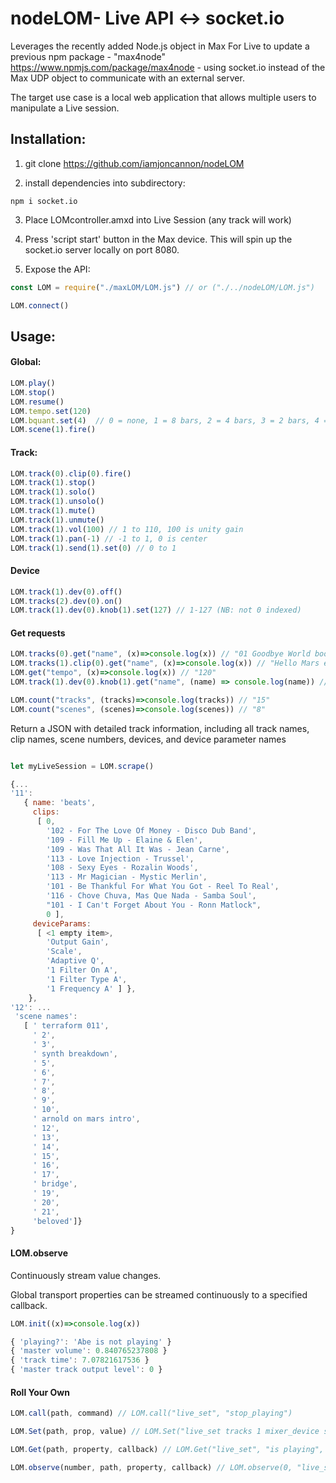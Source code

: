 
# nodeLOM- Live API <-> socket.io 

Leverages the recently added Node.js object in Max For Live to update a previous npm package - "max4node" https://www.npmjs.com/package/max4node - using socket.io instead of the Max UDP object to communicate with an external server.

The target use case is a local web application that allows multiple users to manipulate a Live session. 

## Installation:

1. git clone https://github.com/iamjoncannon/nodeLOM

2. install dependencies into subdirectory:

```node
npm i socket.io
```

3. Place LOMcontroller.amxd into Live Session (any track will work)

4. Press 'script start' button in the Max device. This will spin up the socket.io server locally on port 8080.

5. Expose the API:

```Javascript
const LOM = require("./maxLOM/LOM.js") // or ("./../nodeLOM/LOM.js")

LOM.connect()
```

## Usage:

#### Global:

```Javascript
LOM.play()
LOM.stop()
LOM.resume() 
LOM.tempo.set(120)
LOM.bquant.set(4)  // 0 = none, 1 = 8 bars, 2 = 4 bars, 3 = 2 bars, 4 = 1 bar
LOM.scene(1).fire()
```

#### Track:

```Javascript
LOM.track(0).clip(0).fire()
LOM.track(1).stop()
LOM.track(1).solo()
LOM.track(1).unsolo()
LOM.track(1).mute()
LOM.track(1).unmute()
LOM.track(1).vol(100) // 1 to 110, 100 is unity gain
LOM.track(1).pan(-1) // -1 to 1, 0 is center
LOM.track(1).send(1).set(0) // 0 to 1
```

#### Device
```Javascript
LOM.track(1).dev(0).off() 
LOM.tracks(2).dev(0).on() 
LOM.track(1).dev(0).knob(1).set(127) // 1-127 (NB: not 0 indexed)
```

#### Get requests

```Javascript
LOM.tracks(0).get("name", (x)=>console.log(x)) // "01 Goodbye World boom bap drums"
LOM.tracks(1).clip(0).get("name", (x)=>console.log(x)) // "Hello Mars entrance synth"
LOM.get("tempo", (x)=>console.log(x)) // "120" 
LOM.track(1).dev(0).knob(1).get("name", (name) => console.log(name)) // "my funky knob"

LOM.count("tracks", (tracks)=>console.log(tracks)) // "15"
LOM.count("scenes", (scenes)=>console.log(scenes)) // "8"

```

Return a JSON with detailed track information, including all track names, clip names, scene numbers, devices, and device parameter names

```Javascript

let myLiveSession = LOM.scrape()

{...
'11':
   { name: 'beats',
     clips:
      [ 0,
        '102 - For The Love Of Money - Disco Dub Band',
        '109 - Fill Me Up - Elaine & Elen',
        '109 - Was That All It Was - Jean Carne',
        '113 - Love Injection - Trussel',
        '108 - Sexy Eyes - Rozalin Woods',
        '113 - Mr Magician - Mystic Merlin',
        '101 - Be Thankful For What You Got - Reel To Real',
        '116 - Chove Chuva, Mas Que Nada - Samba Soul',
        "101 - I Can't Forget About You - Ronn Matlock",
        0 ],
     deviceParams:
      [ <1 empty item>,
        'Output Gain',
        'Scale',
        'Adaptive Q',
        '1 Filter On A',
        '1 Filter Type A',
        '1 Frequency A' ] },
	},
'12': ...
 'scene names':
   [ ' terraform 011',
     ' 2',
     ' 3',
     ' synth breakdown',
     ' 5',
     ' 6',
     ' 7',
     ' 8',
     ' 9',
     ' 10',
     ' arnold on mars intro',
     ' 12',
     ' 13',
     ' 14',
     ' 15',
     ' 16',
     ' 17',
     ' bridge',
     ' 19',
     ' 20',
     ' 21',
     'beloved']}
}
```

#### LOM.observe

Continuously stream value changes. 

Global transport properties can be streamed continuously to a specified callback.

```Javascript
LOM.init((x)=>console.log(x))

{ 'playing?': 'Abe is not playing' }
{ 'master volume': 0.840765237808 }
{ 'track time': 7.07821617536 }
{ 'master track output level': 0 }

```

#### Roll Your Own 

```Javascript
LOM.call(path, command) // LOM.call("live_set", "stop_playing")

LOM.Set(path, prop, value) // LOM.Set("live_set tracks 1 mixer_device sends 1", "value", 0)

LOM.Get(path, property, callback) // LOM.Get("live_set", "is playing", (x)=> console.log(x)) // "true"

LOM.observe(number, path, property, callback) // LOM.observe(0, "live_set master_track mixer_device volume", "value", (x)=>console.log(x)) // ".01232"
```
